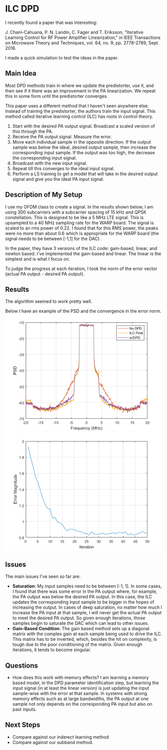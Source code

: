 # ILC DPD
I recently found a paper that was interesting:

J. Chani-Cahuana, P. N. Landin, C. Fager and T. Eriksson, "Iterative Learning Control for RF Power Amplifier Linearization," in IEEE Transactions on Microwave Theory and Techniques, vol. 64, no. 9, pp. 2778-2789, Sept. 2016.

I made a quick simulation to test the ideas in the paper.

## Main Idea
Most DPD methods train in where we update the predistorter, use it, and then see if it there was an improvement in the PA linearization. We repeat this in some form until the predistorter converges. 

This paper uses a different method that I haven't seen anywhere else. Instead of training the predistorter, the authors train the input signal. This method called iterative learning control (ILC) has roots in control theory.

1. Start with the desired PA output signal. Broadcast a scaled version of this through the PA.
2. Receive the PA output signal. Measure the error. 
3. Move each individual sample in the opposite direction. If the output sample was below the ideal, desired output sample, then increase the corresponding input sample. If the output was too high, the decrease the corresponding input signal.
4. Broadcast with the new input signal. 
5. Repeat till this converges to the ideal input signal.
6. Perform a LS training to get a model that will take in the desired output signal and give you the ideal PA input signal. 

## Description of My Setup
I use my OFDM class to create a signal. In the results shown below, I am using 300 subcarriers with a subcarrier spacing of 15 kHz and QPSK constellation. This is designed to be like a 5 MHz LTE signal. This is upsampled to a 40 MHz sampling rate for the WARP board. The signal is scaled to an rms power of 0.22. I found that for this RMS power, the peaks were no more than about 0.6 which is appropriate for the WARP board (the signal needs to be between [-1,1] for the DAC) . 

In the paper, they have 3 versions of the ILC code: gain-based, linear, and newton based. I've implemented the gain-based and linear. The linear is the simplest and is what I focus on.

To judge the progress at each iteration, I took the norm of the error vector (actual PA output - desired PA output). 

## Results
The algorithm seemed to work pretty well.

Below I have an example of the PSD and the convergence in the error norm. 
![psd](https://raw.githubusercontent.com/ctarver/ILC-DPD-WARP/master/Results/psd_result.png?token=ACLnMfe0UzkWZ6Ec8JeelufTWlI5Vlddks5bYeMxwA%3D%3D "PSD")
![error](https://raw.githubusercontent.com/ctarver/ILC-DPD-WARP/master/Results/error_norm.png?token=ACLnMQrY9Z-V2EZojvUVIhtXSqJHYVbJks5bYeNPwA%3D%3D "Error vs iteration")



## Issues
The main issues I've seen so far are:
 - **Saturation**: My input samples need to be between [-1, 1]. In some cases, I found that there was some error in the PA output where, for example, the PA output was below the desired PA output. In this case, the ILC updates the corresponding input sample to be bigger in the hopes of increasing the output. In cases of deep saturation, no matter how much I increase the PA input at that sample, I will never get the actual PA output to meet the desired PA output. So given enough iterations, those samples begin to saturate the DAC which can lead to other issues. 
 - **Gain-Based Condition**: The gain based method sets up a diagonal matrix with the complex gain at each sample being used to drive the ILC. This matrix has to be inverted, which, besides the hit on complexity, is tough due to the poor conditioning of the matrix. Given enough iterations, it tends to become singular. 
 
## Questions
 - How does this work with memory effects? I am learning a memory based model, in the DPD parameter identification step, but learning the input signal (in at least the linear version) is just updating the input sample-wise with the error at that sample. In systems with strong memory effects such as at large bandwidths, the PA output at one sample not only depends on the corresponding PA input but also on past inputs. 


## Next Steps
- Compare against our inderect learning method 
- Compare against our subband method. 



